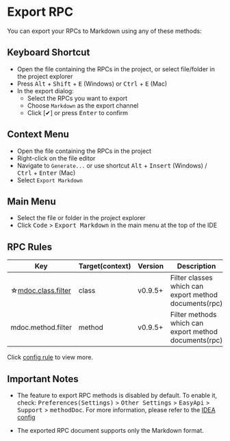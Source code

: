 # Export RPC

You can export your RPCs to Markdown using any of these methods:

## Keyboard Shortcut

- Open the file containing the RPCs in the project, or select file/folder in the project explorer
- Press <kbd>Alt</kbd> + <kbd>Shift</kbd> + <kbd>E</kbd> (Windows) or <kbd>Ctrl</kbd> + <kbd>E</kbd> (Mac)
- In the export dialog:
  - Select the RPCs you want to export
  - Choose `Markdown` as the export channel
  - Click [✔] or press <kbd>Enter</kbd> to confirm

## Context Menu

- Open the file containing the RPCs in the project
- Right-click on the file editor
- Navigate to `Generate...` or use shortcut <kbd>Alt</kbd> + <kbd>Insert</kbd> (Windows) / <kbd>Ctrl</kbd> + <kbd>Enter</kbd> (Mac)
- Select `Export Markdown`

## Main Menu

- Select the file or folder in the project explorer
- Click <kbd>Code</kbd> > <kbd>Export Markdown</kbd> in the main menu at the top of the IDE

## RPC Rules

| Key | Target(context) | Version | Description |
| ------------ | ------------ | ------------ |------------ |
| ☆[mdoc.class.filter](/setting/rules/mdoc_class_filter.html) | class | v0.9.5+ | Filter classes which can export method documents(rpc) |
| mdoc.method.filter | method | v0.9.5+ | Filter methods which can export method documents(rpc) |

Click [config rule](/setting/config-rule.html) to view more.

## Important Notes

- The feature to export RPC methods is disabled by default. To enable it, check: <kbd>Preferences(Settings)</kbd> > <kbd>Other Settings</kbd> > <kbd>EasyApi</kbd> > <kbd>Support</kbd> > <kbd>methodDoc</kbd>. For more information, please refer to the [IDEA config](/setting/ide-setting.html)

- The exported RPC document supports only the Markdown format.